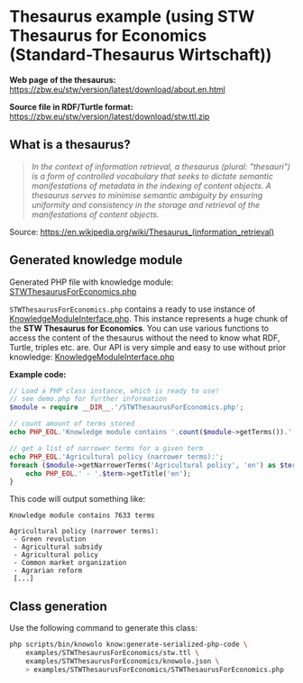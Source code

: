 # Thesaurus example (using STW Thesaurus for Economics (Standard-Thesaurus Wirtschaft))

**Web page of the thesaurus:** https://zbw.eu/stw/version/latest/download/about.en.html

**Source file in RDF/Turtle format:** https://zbw.eu/stw/version/latest/download/stw.ttl.zip

## What is a thesaurus?

> *In the context of information retrieval, a thesaurus (plural: "thesauri") is a form of controlled vocabulary that seeks to dictate semantic manifestations of metadata in the indexing of content objects. A thesaurus serves to minimise semantic ambiguity by ensuring uniformity and consistency in the storage and retrieval of the manifestations of content objects.*

Source: https://en.wikipedia.org/wiki/Thesaurus_(information_retrieval)

## Generated knowledge module

Generated PHP file with knowledge module: [STWThesaurusForEconomics.php](./STWThesaurusForEconomics.php)

`STWThesaurusForEconomics.php` contains a ready to use instance of [KnowledgeModuleInterface.php](./../../scripts/src/KnowledgeModuleInterface.php).
This instance represents a huge chunk of the **STW Thesaurus for Economics**.
You can use various functions to access the content of the thesaurus without the need to know what RDF, Turtle, triples etc. are.
Our API is very simple and easy to use without prior knowledge: [KnowledgeModuleInterface.php](./../../scripts/src/KnowledgeModuleInterface.php)

**Example code:**

```php
// Load a PHP class instance, which is ready to use!
// see demo.php for further information
$module = require __DIR__.'/STWThesaurusForEconomics.php';

// count amount of terms stored
echo PHP_EOL.'Knowledge module contains '.count($module->getTerms()).' terms';

// get a list of narrower terms for a given term
echo PHP_EOL.'Agricultural policy (narrower terms):';
foreach ($module->getNarrowerTerms('Agricultural policy', 'en') as $term) {
    echo PHP_EOL.' - '.$term->getTitle('en');
}
```

This code will output something like:

```
Knowledge module contains 7633 terms

Agricultural policy (narrower terms):
 - Green revolution
 - Agricultural subsidy
 - Agricultural policy
 - Common market organization
 - Agrarian reform
 [...]
```

## Class generation

Use the following command to generate this class:

```bash
php scripts/bin/knowolo know:generate-serialized-php-code \
    examples/STWThesaurusForEconomics/stw.ttl \
    examples/STWThesaurusForEconomics/knowolo.json \
    > examples/STWThesaurusForEconomics/STWThesaurusForEconomics.php
```
